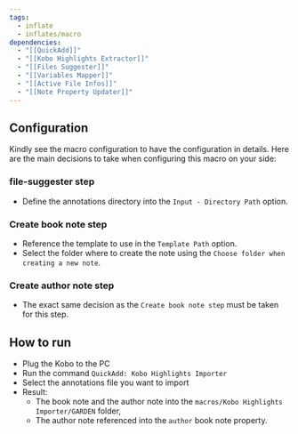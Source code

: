 ```yaml
---
tags:
  - inflate
  - inflates/macro
dependencies:
  - "[[QuickAdd]]"
  - "[[Kobo Highlights Extractor]]"
  - "[[Files Suggester]]"
  - "[[Variables Mapper]]"
  - "[[Active File Infos]]"
  - "[[Note Property Updater]]"
---
```

## Configuration

Kindly see the macro configuration to have the configuration in details.
Here are the main decisions to take when configuring this macro on your side: 
### file-suggester step
- Define the annotations directory into the `Input - Directory Path` option.
### Create book note step
- Reference the template to use in the `Template Path` option.
- Select the folder where to create the note using the `Choose folder when creating a new note`.
### Create author note step
- The exact same decision as the `Create book note step` must be taken for this step.
## How to run

- Plug the Kobo to the PC
- Run the command `QuickAdd: Kobo Highlights Importer`
- Select the annotations file you want to import
- Result:
	- The book note and the author note into the `macros/Kobo Highlights Importer/GARDEN` folder,
	- The author note referenced into the `author` book note property.